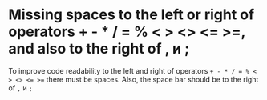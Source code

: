 # Missing spaces to the left or right of operators + - * / = % < > <> <= >=, and also to the right of , и ;


To improve code readability to the left and right of operators `+ - * / = % < > <> <= >=` there must be spaces.
Also, the space bar should be to the right of `,` и `;`  


